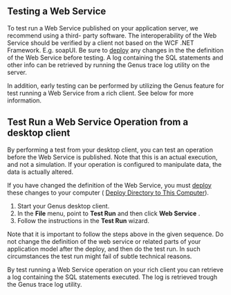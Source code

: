 ## Testing a Web Service

To test run a Web Service published on your application server, we recommend using a third- party software. The interoperability of the Web Service should be verified by a client not based on the WCF .NET Framework. E.g. soapUI. Be sure to [deploy](../../defining-the-app-model/getting-started/deploy-changes-in-the-directory.md) any changes in the the definition of the Web Service before testing. A log containing the SQL statements and other info can be retrieved by running the Genus trace log utility on the server.

In addition, early testing can be performed by utilizing the Genus feature for test running a Web Service from a rich client. See below for more information.  


## Test Run a Web Service Operation from a desktop client

By performing a test from your desktop client, you can test an operation before the Web Service is published. Note that this is an actual execution, and not a simulation. If your operation is configured to manipulate data, the data is actually altered. 

If you have changed the definition of the Web Service, you must [deploy](../../defining-the-app-model/getting-started/deploy-changes-in-the-directory.md) these changes to your computer ( [Deploy Directory to This Computer](../../defining-the-app-model/getting-started/deploy-changes-in-the-directory.md)). 

 1.  Start your Genus desktop client.
2.  In the **File** menu, point to **Test Run** and then click **Web Service** .
3.  Follow the instructions in the **Test Run** wizard.

Note that it is important to follow the steps above in the given sequence. Do not change the definition of the web service or related parts of your application model after the deploy, and then do the test run. In such circumstances the test run might fail of subtle technical reasons.

By test running a Web Service operation on your rich client you can retrieve a log containing the SQL statements executed. The log is retrieved trough the Genus trace log utility.  

